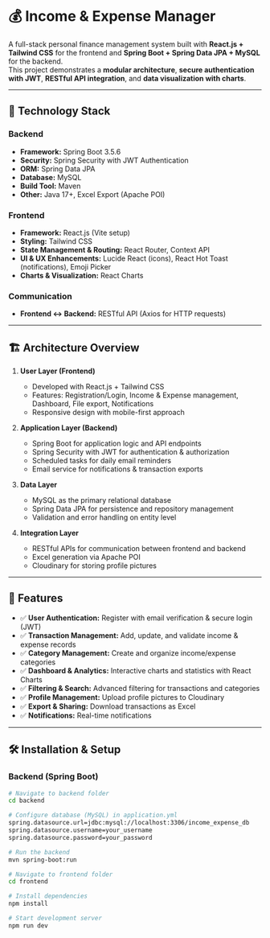 # 💰 Income & Expense Manager

A full-stack personal finance management system built with **React.js + Tailwind CSS** for the frontend and **Spring Boot + Spring Data JPA + MySQL** for the backend.  
This project demonstrates a **modular architecture**, **secure authentication with JWT**, **RESTful API integration**, and **data visualization with charts**.

---

## 🌟 Technology Stack

### Backend
- **Framework:** Spring Boot 3.5.6  
- **Security:** Spring Security with JWT Authentication  
- **ORM:** Spring Data JPA  
- **Database:** MySQL  
- **Build Tool:** Maven  
- **Other:** Java 17+, Excel Export (Apache POI)

### Frontend
- **Framework:** React.js (Vite setup)  
- **Styling:** Tailwind CSS  
- **State Management & Routing:** React Router, Context API  
- **UI & UX Enhancements:** Lucide React (icons), React Hot Toast (notifications), Emoji Picker  
- **Charts & Visualization:** React Charts  

### Communication
- **Frontend ↔ Backend:** RESTful API (Axios for HTTP requests)  

---

## 🏗 Architecture Overview

1. **User Layer (Frontend)**  
   - Developed with React.js + Tailwind CSS  
   - Features: Registration/Login, Income & Expense management, Dashboard, File export, Notifications  
   - Responsive design with mobile-first approach  

2. **Application Layer (Backend)**  
   - Spring Boot for application logic and API endpoints  
   - Spring Security with JWT for authentication & authorization  
   - Scheduled tasks for daily email reminders  
   - Email service for notifications & transaction exports  

3. **Data Layer**  
   - MySQL as the primary relational database  
   - Spring Data JPA for persistence and repository management  
   - Validation and error handling on entity level  

4. **Integration Layer**  
   - RESTful APIs for communication between frontend and backend  
   - Excel generation via Apache POI  
   - Cloudinary for storing profile pictures  

---

## 🔧 Features

- ✅ **User Authentication:** Register with email verification & secure login (JWT)  
- ✅ **Transaction Management:** Add, update, and validate income & expense records  
- ✅ **Category Management:** Create and organize income/expense categories  
- ✅ **Dashboard & Analytics:** Interactive charts and statistics with React Charts  
- ✅ **Filtering & Search:** Advanced filtering for transactions and categories  
- ✅ **Profile Management:** Upload profile pictures to Cloudinary  
- ✅ **Export & Sharing:** Download transactions as Excel 
- ✅ **Notifications:** Real-time notifications

---

## 🛠 Installation & Setup

### Backend (Spring Boot)
```bash
# Navigate to backend folder
cd backend

# Configure database (MySQL) in application.yml
spring.datasource.url=jdbc:mysql://localhost:3306/income_expense_db
spring.datasource.username=your_username
spring.datasource.password=your_password

# Run the backend
mvn spring-boot:run

# Navigate to frontend folder
cd frontend

# Install dependencies
npm install

# Start development server
npm run dev

